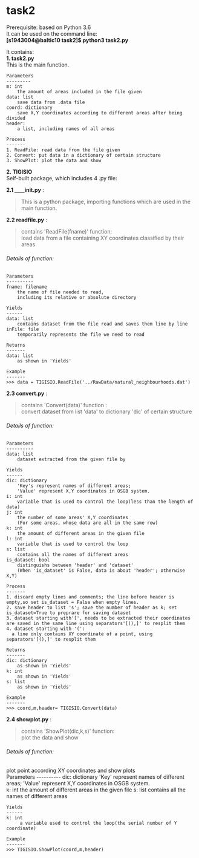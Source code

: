 task2
====
Prerequisite: based on Python 3.6  
It can be used on the command line:   
**[s1943004@baltic10 task2]$ python3 task2.py**

It contains:  
**1. task2.py**  
This is the main function.

    Parameters
    ---------
    m: int
        the amount of areas included in the file given
    data: list
        save data from .data file
    coord: dictionary
        save X,Y coordinates according to different areas after being divided
    header:
        a list, including names of all areas

    Process
    -------
    1. ReadFile: read data from the file given
    2. Convert: put data in a dictionary of certain structure
    3. ShowPlot: plot the data and show

**2. TIGISIO**   
Self-built package, which includes 4 .py file:

**2.1  ______init__.py** :  
> This is a python package, importing functions which are used in the main function.

**2.2 readfile.py** :  
> contains 'ReadFile(fname)' function:   
load data from a file containing XY coordinates classified by their areas

###### Details of function:  
    Parameters
    ----------
    fname: filename
        the name of file needed to read,
        including its relative or absolute directory

    Yields
    ------
    data: list
        contains dataset from the file read and saves them line by line
    inFile: file
        temporarily represents the file we need to read

    Returns
    -------
    data: list
        as shown in 'Yields'

    Example
    -------
    >>> data = TIGISIO.ReadFile('../RawData/natural_neighbourhoods.dat')
**2.3  convert.py** :  
> contains 'Convert(data)' function :  
convert dataset from list 'data' to dictionary 'dic' of certain structure
###### Details of function:
    Parameters
    ----------
    data: list
        dataset extracted from the given file by

    Yields
    ------
    dic: dictionary
        'Key's represent names of different areas;
        'Value' represent X,Y coordinates in OSGB system.
    i: int
        variable that is used to control the loop(less than the length of data)
    j: int
        the number of some areas' X,Y coordinates
        (For some areas, whose data are all in the same row)    
    k: int
        the amount of different areas in the given file
    l: int
        variable that is used to control the loop
    s: list
        contains all the names of different areas
    is_dataset: bool
        distinguishs between 'header' and 'dataset'
        (When 'is_dataset' is False, data is about 'header'; otherwise X,Y)

    Process
    -------
    1. discard empty lines and comments; the line before header is empty,so set is_dataset = False when empty lines.
    2. save header to list 's'; save the number of header as k; set is_dataset=True to preprare for saving dataset
    3. dataset starting with'[', needs to be extracted their coordinates are saved in the same line using separators'[(),]' to resplit them
    4. dataset starting with '(':
      a line only contains XY coordinate of a point, using separators'[(),]' to resplit them

    Returns
    -------
    dic: dictionary
        as shown in 'Yields'
    k: int
        as shown in 'Yields'
    s: list
        as shown in 'Yields'

    Example
    -------
    >>> coord,m,header= TIGISIO.Convert(data)

**2.4  showplot.py** :     
> contains 'ShowPlot(dic,k,s)' function:   
plot the data and show
###### Details of function:
plot point according XY coordinates and show plots      
    Parameters
    ----------
    dic: dictionary
        'Key' represent names of different areas;
        'Value' represent X,Y coordinates in OSGB system.      
    k: int
        the amount of different areas in the given file
    s: list
        contains all the names of different areas

    Yields
    ------
    k: int
         a variable used to control the loop(the serial number of Y coordinate)

    Example
    -------
    >>> TIGISIO.ShowPlot(coord,m,header)
